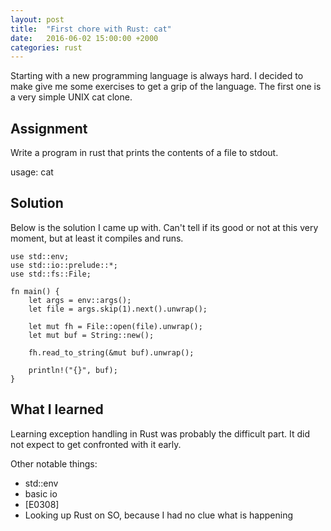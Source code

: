 ```yaml
---
layout: post
title:  "First chore with Rust: cat"
date:   2016-06-02 15:00:00 +2000
categories: rust
---
```


Starting with a new programming language is always hard. I decided
to make give me some exercises to get a grip of the language. The first
one is a very simple UNIX cat clone. 

Assignment
----------

Write a program in rust that prints the contents of a file
to stdout.

usage: cat <file>

Solution
--------

Below is the solution I came up with. Can't tell if its good or not at
this very moment, but at least it compiles and runs.

    use std::env;
    use std::io::prelude::*;
    use std::fs::File;

    fn main() {
        let args = env::args();
        let file = args.skip(1).next().unwrap();

        let mut fh = File::open(file).unwrap(); 
        let mut buf = String::new();

        fh.read_to_string(&mut buf).unwrap();

        println!("{}", buf);
    }

What I learned
--------------

Learning exception handling in Rust was probably the difficult part.
It did not expect to get confronted with it early.

Other notable things:

+ std::env
+ basic io
+ [E0308]
+ Looking up Rust on SO, because I had no clue what is happening
